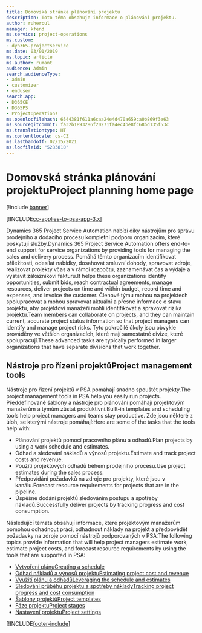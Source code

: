 ```yaml
---
title: Domovská stránka plánování projektu
description: Toto téma obsahuje informace o plánování projektu.
author: ruhercul
manager: kfend
ms.service: project-operations
ms.custom:
- dyn365-projectservice
ms.date: 03/01/2019
ms.topic: article
ms.author: rumant
audience: Admin
search.audienceType:
- admin
- customizer
- enduser
search.app:
- D365CE
- D365PS
- ProjectOperations
ms.openlocfilehash: 6544381f611a6caa24e4d470a659ca0b869f3e63
ms.sourcegitcommit: fa32b1893286f20271fa4ec4be8fc68bd135f53c
ms.translationtype: HT
ms.contentlocale: cs-CZ
ms.lasthandoff: 02/15/2021
ms.locfileid: "5283810"
---
```

# <a name="project-planning-home-page"></a><span data-ttu-id="751f5-103">Domovská stránka plánování projektu</span><span class="sxs-lookup"><span data-stu-id="751f5-103">Project planning home page</span></span>

[!include [banner](../includes/psa-now-project-operations.md)]

[!INCLUDE[cc-applies-to-psa-app-3.x](../includes/cc-applies-to-psa-app-3x.md)]

<span data-ttu-id="751f5-104">Dynamics 365 Project Service Automation nabízí díky nástrojům pro správu prodejního a dodacího procesu kompletní podporu organizacím, které poskytují služby.</span><span class="sxs-lookup"><span data-stu-id="751f5-104">Dynamics 365 Project Service Automation offers end-to-end support for service organizations by providing tools for managing the sales and delivery process.</span></span> <span data-ttu-id="751f5-105">Pomáhá těmto organizacím identifikovat příležitosti, odesílat nabídky, dosahovat smluvní dohody, spravovat zdroje, realizovat projekty včas a v rámci rozpočtu, zaznamenávat čas a výdaje a vystavit zákazníkovi fakturu.</span><span class="sxs-lookup"><span data-stu-id="751f5-105">It helps these organizations identify opportunities, submit bids, reach contractual agreements, manage resources, deliver projects on time and within budget, record time and expenses, and invoice the customer.</span></span> <span data-ttu-id="751f5-106">Členové týmu mohou na projektech spolupracovat a mohou spravovat aktuální a přesné informace o stavu projektu, aby projektoví manažeři mohli identifikovat a spravovat rizika projektu.</span><span class="sxs-lookup"><span data-stu-id="751f5-106">Team members can collaborate on projects, and they can maintain current, accurate project status information so that project managers can identify and manage project risks.</span></span> <span data-ttu-id="751f5-107">Tyto pokročilé úkoly jsou obvykle prováděny ve větších organizacích, které mají samostatné divize, které spolupracují.</span><span class="sxs-lookup"><span data-stu-id="751f5-107">These advanced tasks are typically performed in larger organizations that have separate divisions that work together.</span></span>

## <a name="project-management-tools"></a><span data-ttu-id="751f5-108">Nástroje pro řízení projektů</span><span class="sxs-lookup"><span data-stu-id="751f5-108">Project management tools</span></span>

<span data-ttu-id="751f5-109">Nástroje pro řízení projektů v PSA pomáhají snadno spouštět projekty.</span><span class="sxs-lookup"><span data-stu-id="751f5-109">The project management tools in PSA help you easily run projects.</span></span> <span data-ttu-id="751f5-110">Předdefinované šablony a nástroje pro plánování pomáhají projektovým manažerům a týmům zůstat produktivní.</span><span class="sxs-lookup"><span data-stu-id="751f5-110">Built-in templates and scheduling tools help project managers and teams stay productive.</span></span> <span data-ttu-id="751f5-111">Zde jsou některé z úloh, se kterými nástroje pomáhají:</span><span class="sxs-lookup"><span data-stu-id="751f5-111">Here are some of the tasks that the tools help with:</span></span>

- <span data-ttu-id="751f5-112">Plánování projektů pomocí pracovního plánu a odhadů.</span><span class="sxs-lookup"><span data-stu-id="751f5-112">Plan projects by using a work schedule and estimates.</span></span>
- <span data-ttu-id="751f5-113">Odhad a sledování nákladů a výnosů projektu.</span><span class="sxs-lookup"><span data-stu-id="751f5-113">Estimate and track project costs and revenue.</span></span>
- <span data-ttu-id="751f5-114">Použití projektových odhadů během prodejního procesu.</span><span class="sxs-lookup"><span data-stu-id="751f5-114">Use project estimates during the sales process.</span></span>
- <span data-ttu-id="751f5-115">Předpovídání požadavků na zdroje pro projekty, které jsou v kanálu.</span><span class="sxs-lookup"><span data-stu-id="751f5-115">Forecast resource requirements for projects that are in the pipeline.</span></span>
- <span data-ttu-id="751f5-116">Úspěšné dodání projektů sledováním postupu a spotřeby nákladů.</span><span class="sxs-lookup"><span data-stu-id="751f5-116">Successfully deliver projects by tracking progress and cost consumption.</span></span>

<span data-ttu-id="751f5-117">Následující témata obsahují informace, které projektovým manažerům pomohou odhadnout práci, odhadnout náklady na projekt a předpovědět požadavky na zdroje pomocí nástrojů podporovaných v PSA:</span><span class="sxs-lookup"><span data-stu-id="751f5-117">The following topics provide information that will help project managers estimate work, estimate project costs, and forecast resource requirements by using the tools that are supported in PSA:</span></span>

- [<span data-ttu-id="751f5-118">Vytvoření plánu</span><span class="sxs-lookup"><span data-stu-id="751f5-118">Creating a schedule</span></span>](project-creating.md)
- [<span data-ttu-id="751f5-119">Odhad nákladů a výnosů projektu</span><span class="sxs-lookup"><span data-stu-id="751f5-119">Estimating project cost and revenue</span></span>](project-estimating.md)
- [<span data-ttu-id="751f5-120">Využití plánu a odhadů</span><span class="sxs-lookup"><span data-stu-id="751f5-120">Leveraging the schedule and estimates</span></span>](project-leveraging.md)
- [<span data-ttu-id="751f5-121">Sledování průběhu projektu a spotřeby náklady</span><span class="sxs-lookup"><span data-stu-id="751f5-121">Tracking project progress and cost consumption</span></span>](project-tracking.md)
- [<span data-ttu-id="751f5-122">Šablony projektů</span><span class="sxs-lookup"><span data-stu-id="751f5-122">Project templates</span></span>](project-templates.md)
- [<span data-ttu-id="751f5-123">Fáze projektu</span><span class="sxs-lookup"><span data-stu-id="751f5-123">Project stages</span></span>](project-stages.md)
- [<span data-ttu-id="751f5-124">Nastavení projektu</span><span class="sxs-lookup"><span data-stu-id="751f5-124">Project settings</span></span>](project-settings.md)


[!INCLUDE[footer-include](../includes/footer-banner.md)]